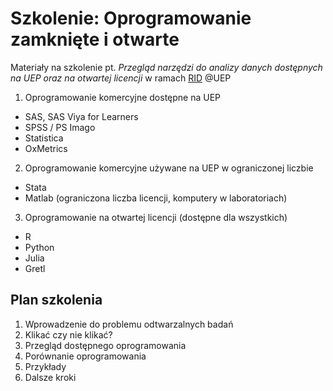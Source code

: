 # Szkolenie: Oprogramowanie zamknięte i otwarte

Materiały na szkolenie pt. *Przegląd narzędzi do analizy danych dostępnych na UEP oraz na otwartej licencji* w ramach [RID](https://ue.poznan.pl/pl/badania-naukowe-uep,c458/ekonomia-w-obliczu-nowej-gospodarki,c12736/) @UEP


1. Oprogramowanie komercyjne dostępne na UEP
  + SAS, SAS Viya for Learners
  + SPSS / PS Imago
  + Statistica
  + OxMetrics

  
2. Oprogramowanie komercyjne używane na UEP w ograniczonej liczbie
  + Stata 
  + Matlab (ograniczona liczba licencji, komputery w laboratoriach)
  
3. Oprogramowanie na otwartej licencji (dostępne dla wszystkich)
  + R
  + Python
  + Julia
  + Gretl


## Plan szkolenia

1. Wprowadzenie do problemu odtwarzalnych badań
2. Klikać czy nie klikać?
3. Przegląd dostępnego oprogramowania
4. Porównanie oprogramowania
5. Przykłady 
6. Dalsze kroki
  
